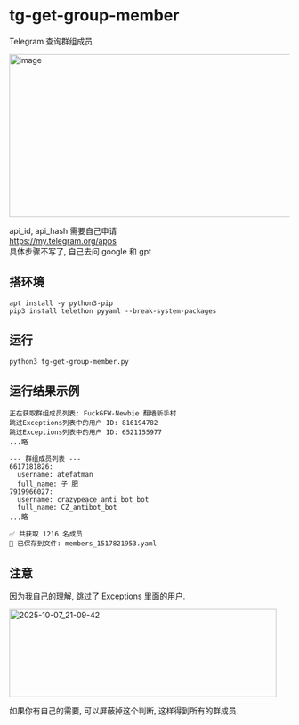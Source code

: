 # tg-get-group-member
Telegram 查询群组成员

<img width="699" height="293" alt="image" src="https://github.com/user-attachments/assets/d19320b5-ef33-4816-a96b-45f9efbedafd" />


api_id, api_hash 需要自己申请  
https://my.telegram.org/apps  
具体步骤不写了, 自己去问 google 和 gpt  


## 搭环境
```
apt install -y python3-pip
pip3 install telethon pyyaml --break-system-packages
```

## 运行
```
python3 tg-get-group-member.py
```

## 运行结果示例
```
正在获取群组成员列表: FuckGFW-Newbie 翻墙新手村
跳过Exceptions列表中的用户 ID: 816194782
跳过Exceptions列表中的用户 ID: 6521155977
...略

--- 群组成员列表 ---
6617181826:
  username: atefatman
  full_name: 子 肥
7919966027:
  username: crazypeace_anti_bot_bot
  full_name: CZ_antibot_bot
...略

✅ 共获取 1216 名成员
📄 已保存到文件: members_1517821953.yaml
```

## 注意
因为我自己的理解, 跳过了 Exceptions 里面的用户.

<img width="480" height="158" alt="2025-10-07_21-09-42" src="https://github.com/user-attachments/assets/9ee8645d-85ec-4575-b716-69b9d1443446" />

如果你有自己的需要, 可以屏蔽掉这个判断, 这样得到所有的群成员.
